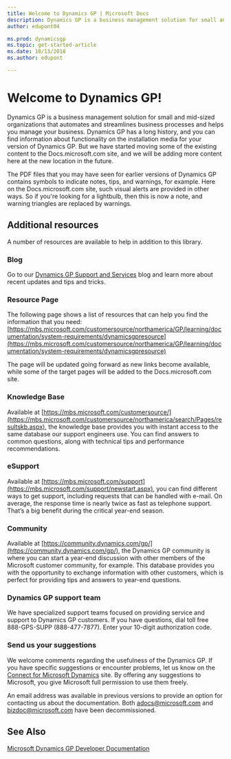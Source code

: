 ```yaml
---
title: Welcome to Dynamics GP | Microsoft Docs
description: Dynamics GP is a business management solution for small and mid-sized organizations that automates and streamlines business processes and helps you manage your business.
author: edupont04

ms.prod: dynamicsgp
ms.topic: get-started-article
ms.date: 10/13/2018
ms.author: edupont

---
```

# Welcome to Dynamics GP!

Dynamics GP is a business management solution for small and mid-sized organizations that automates and streamlines business processes and helps you manage your business. Dynamics GP has a long history, and you can find information about functionality on the installation media for your version of Dynamics GP. But we have started moving some of the existing content to the Docs.microsoft.com site, and we will be adding more content here at the new location in the future.  

The PDF files that you may have seen for earlier versions of Dynamics GP contains symbols to indicate notes, tips, and warnings, for example. Here on the Docs.microsoft.com site, such visual alerts are provided in other ways. So if you're looking for a lightbulb, then this is now a note, and warning triangles are replaced by warnings.

## Additional resources

A number of resources are available to help in addition to this library.  

### Blog

Go to our [Dynamics GP Support and Services](https://community.dynamics.com/gp/b/dynamicsgp) blog and learn more about recent updates and tips and tricks.  

### Resource Page

The following page shows a list of resources that can help you find the information that you need:
[https://mbs.microsoft.com/customersource/northamerica/GP/learning/documentation/system-requirements/dynamicsgpresource](https://mbs.microsoft.com/customersource/northamerica/GP/learning/documentation/system-requirements/dynamicsgpresource)

The page will be updated going forward as new links become available, while some of the target pages will be added to the Docs.microsoft.com site.  

### Knowledge Base

Available at [https://mbs.microsoft.com/customersource/](https://mbs.microsoft.com/customersource/northamerica/search/Pages/resultskb.aspx), the knowledge base provides you with instant access to the same database our support engineers use. You can find answers to common questions, along with technical tips and performance recommendations.  

### eSupport

Available at [https://mbs.microsoft.com/support](https://mbs.microsoft.com/support/newstart.aspx), you can find different ways to get support, including requests that can be handled with e-mail. On average, the response time is nearly twice as fast as telephone support. That’s a big benefit during the critical year-end season.  

### Community

Available at [https://community.dynamics.com/gp/](https://community.dynamics.com/gp/), the Dynamics GP community is where you can start a year-end discussion with other members of the Microsoft customer community, for example. This database provides you with the opportunity to exchange information with other customers, which is perfect for providing tips and answers to year-end questions.  

### Dynamics GP support team

We have specialized support teams focused on providing service and support to Dynamics GP customers. If you have questions, dial toll free 888-GPS-SUPP (888-477-7877). Enter your 10-digit authorization code.

### Send us your suggestions

We welcome comments regarding the usefulness of the Dynamics GP. If you have specific suggestions or encounter problems, let us know on the [Connect for Microsoft Dynamics](https://connect.microsoft.com/dynamicssuggestions) site. By offering any suggestions to Microsoft, you give Microsoft full permission to use them freely.

An email address was available in previous versions to provide an option for contacting us about the documentation. Both <adocs@microsoft.com> and <bizdoc@microsoft.com> have been decommissioned.

## See Also

[Microsoft Dynamics GP Developer Documentation](https://docs.microsoft.com/en-us/previous-versions/dynamicsgp/developer/hh686187(v%3dgp.20))